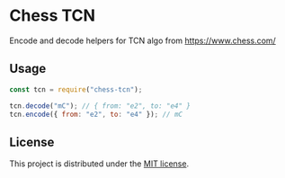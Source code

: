 # Chess TCN

Encode and decode helpers for TCN algo from https://www.chess.com/

## Usage

```javascript
const tcn = require("chess-tcn");

tcn.decode("mC"); // { from: "e2", to: "e4" }
tcn.encode({ from: "e2", to: "e4" }); // mC
```

## License

This project is distributed under the [MIT license](LICENSE).
